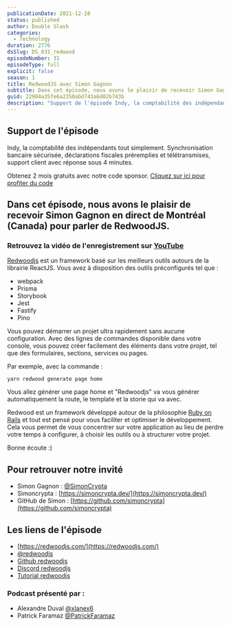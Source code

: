 ```yaml
---
publicationDate: 2021-12-28
status: published
author: Double Slash
categories:
  - Technology
duration: 2776
dsSlug: DS_031_redwood
episodeNumber: 31
episodeType: full
explicit: false
season: 1
title: RedwoodJS avec Simon Gagnon
subtitle: Dans cet épisode, nous avons le plaisir de recevoir Simon Gagnon en direct de Montréal (Canada) pour parler de RedwoodJS.
guid: 22904a35fe6a2350abd743a6d02b743b
description: "Support de l'épisode Indy, la comptabilité des indépendants tout simplement. Synchronisation bancaire sécurisée, déclarations fiscales préremplies et télétransmises, support client avec réponse sous 4 minutes. Obtenez 2 mois gratuits avec notre code sponsor. Cliquez sur ici pour profiter du code Dans cet épisode, nous avons le plaisir de recevoir Simon Gagnon en direct de Montréal (Canada) pour parler de RedwoodJS. Retrouvez la vidéo de l'enregistrement sur YouTube Redwoodjs est un framework basé sur les meilleurs outils autours de la librairie ReactJS. Vous avez à disposition des outils préconfigurés tel que : webpack Prisma Storybook Jest Fastify Pino Vous pouvez démarrer un projet ultra rapidement sans aucune configuration. Avec des lignes de commandes disponible dans votre console, vous pouvez créer facilement des éléments dans votre projet, tel que des formulaires, sections, services ou pages. Par exemple, avec la commande : Vous allez générer une page home et \"Redwoodjs\" va vous générer automatiquement la route, le template et la storie qui va avec. Redwood est un framework développé autour de la philosophie Ruby on Rails et tout est pensé pour vous faciliter et optimiser le développement. Cela vous permet de vous concentrer sur votre application au lieu de perdre votre temps à configurer, à choisir les outils ou à structurer votre projet. Bonne écoute :) Pour retrouver notre invité Simon Gagnon : @SimonCrypta Simoncrypta : https://simoncrypta.dev/ GitHub de Simon : https://github.com/simoncrypta Les liens de l'épisode https://redwoodjs.com/ @redwoodjs Github redwoodjs Discord redwoodjs Tutorial redwoodjs Podcast présenté par : Alexandre Duval @xlanex6 Patrick Faramaz @PatrickFaramaz"
---
```


## Support de l'épisode

Indy, la comptabilité des indépendants tout simplement. Synchronisation bancaire sécurisée, déclarations fiscales préremplies et télétransmises, support client avec réponse sous 4 minutes.

Obtenez 2 mois gratuits avec notre code sponsor. [Cliquez sur ici pour profiter du code](https://bit.ly/3dojgDo)

## Dans cet épisode, nous avons le plaisir de recevoir Simon Gagnon en direct de Montréal (Canada) pour parler de RedwoodJS.

### Retrouvez la vidéo de l'enregistrement sur [YouTube](https://www.youtube.com/watch?v=eEY03v7RBy0)

[Redwoodjs](https://redwoodjs.com/) est un framework basé sur les meilleurs outils autours de la librairie ReactJS.
Vous avez à disposition des outils préconfigurés tel que :

- webpack
- Prisma
- Storybook
- Jest
- Fastify
- Pino

Vous pouvez démarrer un projet ultra rapidement sans aucune configuration.
Avec des lignes de commandes disponible dans votre console, vous pouvez créer facilement des éléments dans votre projet, tel que des formulaires, sections, services ou pages.

Par exemple, avec la commande :

```shell
yarn redwood generate page home
```

Vous allez générer une page home et "Redwoodjs" va vous générer automatiquement la route, le template et la storie qui va avec.

Redwood est un framework développé autour de la philosophie [Ruby on Rails](https://rubyonrails.org/) et tout est pensé pour vous faciliter et optimiser le développement. Cela vous permet de vous concentrer sur votre application au lieu de perdre votre temps à configurer, à choisir les outils ou à structurer votre projet.

Bonne écoute :)

## Pour retrouver notre invité

- Simon Gagnon : [@SimonCrypta](https://twitter.com/SimonCrypta)
- Simoncrypta : [https://simoncrypta.dev/](https://simoncrypta.dev/)
- GitHub de Simon : [https://github.com/simoncrypta](https://github.com/simoncrypta)

## Les liens de l'épisode

- [https://redwoodjs.com/](https://redwoodjs.com/)
- [@redwoodjs](https://twitter.com/redwoodjs)
- [Github redwoodjs](https://github.com/redwoodjs/redwood)
- [Discord redwoodjs](https://discord.com/invite/jjSYEQd)
- [Tutorial redwoodjs](https://learn.redwoodjs.com/docs/tutorial/welcome-to-redwood/)

### Podcast présenté par :

- Alexandre Duval [@xlanex6](https://twitter.com/xlanex6)
- Patrick Faramaz [@PatrickFaramaz](https://twitter.com/PatrickFaramaz)
